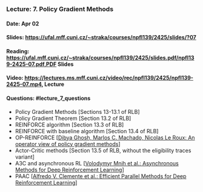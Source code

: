 ### Lecture: 7. Policy Gradient Methods
#### Date: Apr 02
#### Slides: https://ufal.mff.cuni.cz/~straka/courses/npfl139/2425/slides/?07
#### Reading: https://ufal.mff.cuni.cz/~straka/courses/npfl139/2425/slides.pdf/npfl139-2425-07.pdf,PDF Slides
#### Video: https://lectures.ms.mff.cuni.cz/video/rec/npfl139/2425/npfl139-2425-07.mp4, Lecture
#### Questions: #lecture_7_questions

- Policy Gradient Methods [Sections 13-13.1 of RLB]
- Policy Gradient Theorem [Section 13.2 of RLB]
- REINFORCE algorithm [Section 13.3 of RLB]
- REINFORCE with baseline algorithm [Section 13.4 of RLB]
- OP-REINFORCE [[Dibya Ghosh, Marlos C. Machado, Nicolas Le Roux: An operator view of policy gradient methods](https://arxiv.org/abs/2006.11266)]
- Actor-Critic methods [Section 13.5 of RLB, without the eligibility traces variant]
- A3C and asynchronous RL [[Volodymyr Mnih et al.: Asynchronous Methods for Deep Reinforcement Learning](https://arxiv.org/abs/1602.01783)]
- PAAC [[Alfredo V. Clemente et al.: Efficient Parallel Methods for Deep Reinforcement Learning](https://arxiv.org/abs/1705.04862)]
